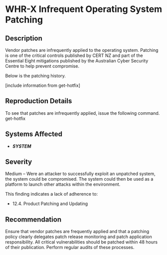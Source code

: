 WHR-X Infrequent Operating System Patching
==========================================

Description
-----------
Vendor patches are infrequently applied to the operating system. Patching is one of the critical controls published by CERT NZ and part of the Essential Eight mitigations published by the Australian Cyber Security Centre to help prevent compromise.

Below is the patching history.

[include information from get-hotfix]

Reproduction Details
--------------------
To see that patches are infrequently applied, issue the following command.
    get-hotfix

Systems Affected
--------------
  * ***SYSTEM***

Severity
--------
Medium – Were an attacker to successfully exploit an unpatched system, the system could be compromised. The system could then be used as a platform to launch other attacks within the environment.

This finding indicates a lack of adherence to:

* 12.4. Product Patching and Updating

Recommendation
--------------
Ensure that vendor patches are frequently applied and that a patching policy clearly delegates patch release monitoring and patch application responsibility. All critical vulnerabilities should be patched within 48 hours of their publication. Perform regular audits of these processes.
